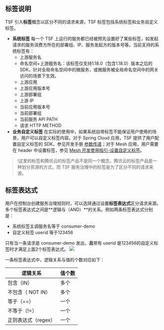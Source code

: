 ## 标签说明
 TSF 引入**标签**概念以区分不同的请求来源，TSF 标签包括系统标签和业务自定义标签。
- **系统标签**
  每一个 TSF 上运行的服务都已经被预先设置好了某些标签，如发起请求的服务消费方所在的部署组、IP、服务发起方的版本号等。当前支持的系统标签有：
  - 上游服务名
  - 命名空间+上游服务名：该标签仅支持1.18.0（包含1.18.0）版本之后的 SDK，针对全局命名空间中的微服务，或微服务被全局命名空间中的网关访问的场景下生效。
  - 上游应用
  - 上游应用版本号
  - 上游部署组
  - 上游 IP
  - 当前应用版本号
  - 当前部署组
  - 当前服务 API PATH
  - 请求 HTTP METHOD
- **业务自定义标签**
 在实际的使用中，如果系统自带标签不能保证用户使用的场景，用户可以自定义标签内容。对于 Spring Cloud 应用，TSF 提供了用户配置自定义标签的 SDK，参见开发手册 [参数传递](https://cloud.tencent.com/document/product/649/18511)；对于 Mesh 应用，用户需要在 header 中设置标签，参见 [Mesh 开发使用指引-设置自定义标签](https://cloud.tencent.com/document/product/649/19049)。

>!这里的标签和腾讯云的标签产品不是同一个概念。腾讯云的标签产品是一种划分资源的方式，而 TSF 服务治理中的标签是为了区分不同的请求来源。

## 标签表达式
用户在控制台创建服务治理规则时，可以选择通过设置**标签表达式**区分请求来源。多个标签表达式之间是**逻辑与（AND）**的关系。例如两条标签表达式分别是：
- 系统标签主调服务名等于 consumer-demo
- 自定义标签 userid 等于123456

只有当一条请求是 consumer-demo 发出，**且**带有 userid 是123456的自定义标签时才满足上面2个标签表达式。
![](https://main.qcloudimg.com/raw/5fd6ca9970830391c76e46c7a95008f5.png)

一条标签表达式中，逻辑关系与值的个数对应如下：

| 逻辑关系            | 值个数 |
| ------------------- | ------ |
| 包含（IN）          | 多个   |
| 不包含（ NOT IN）   | 多个   |
| 等于（==）          | 一个   |
| 不等于（!=）        | 一个   |
| 正则表达式（regex） | 一个   |
